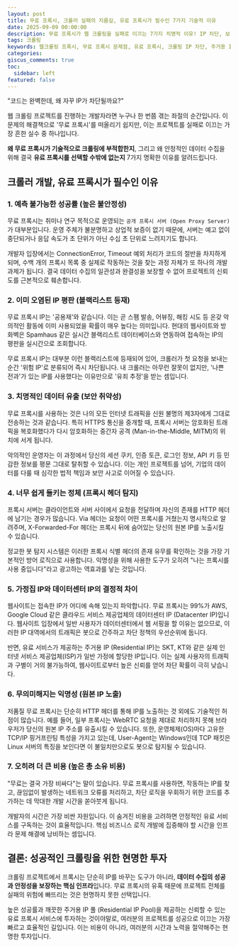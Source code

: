 ```yaml
---
layout: post
title: 무료 프록시, 크롤러 실패의 지름길, 유료 프록시가 필수인 7가지 기술적 이유
date: 2025-09-09 00:00:00
description: 무료 프록시가 웹 크롤링을 실패로 이끄는 7가지 치명적 이유! IP 차단, 보안 위험, 불안정성 등 기술적 문제점과 유료 프록시를 써야 하는 이유를 개발자 관점에서 상세히 분석합니다. 성공적인 크롤링 프로젝트를 위한 필수 가이드!
tags: 크롤링
keywords: 웹크롤링 프록시, 무료 프록시 문제점, 유료 프록시, 크롤링 IP 차단, 주거용 IP, 데이터센터 IP, 프록시 서버, 크롤링 보안
categories:
giscus_comments: true
toc:
  sidebar: left
featured: false
---
```


"코드는 완벽한데, 왜 자꾸 IP가 차단될까요?"

웹 크롤링 프로젝트를 진행하는 개발자라면 누구나 한 번쯤 겪는 좌절의 순간입니다. 이 문제의 해결책으로 '무료 프록시'를 떠올리기 쉽지만, 이는 프로젝트를 실패로 이끄는 가장 흔한 실수 중 하나입니다.

**왜 무료 프록시가 기술적으로 크롤링에 부적합한지**, 그리고 왜 안정적인 데이터 수집을 위해 결국 **유료 프록시를 선택할 수밖에 없는지** 7가지 명확한 이유를 알려드립니다.

## 크롤러 개발, 유료 프록시가 필수인 이유

### 1. 예측 불가능한 성공률 (높은 불안정성)

무료 프록시는 취미나 연구 목적으로 운영되는 `공개 프록시 서버 (Open Proxy Server)`가 대부분입니다. 운영 주체가 불분명하고 상업적 보증이 없기 때문에, 서버는 예고 없이 중단되거나 응답 속도가 초 단위가 아닌 수십 초 단위로 느려지기도 합니다.

개발자 입장에서는 ConnectionError, Timeout 예외 처리가 코드의 절반을 차지하게 되며, 수백 개의 프록시 목록 중 실제로 작동하는 것을 찾는 과정 자체가 또 하나의 개발 과제가 됩니다. 결국 데이터 수집의 일관성과 완결성을 보장할 수 없어 프로젝트의 신뢰도를 근본적으로 훼손합니다.

### 2. 이미 오염된 IP 평판 (블랙리스트 등재)

무료 프록시 IP는 '공용재'와 같습니다. 이는 곧 스팸 발송, 어뷰징, 해킹 시도 등 온갖 악의적인 활동에 이미 사용되었을 확률이 매우 높다는 의미입니다. 현대의 웹사이트와 방화벽은 Spamhaus 같은 실시간 블랙리스트 데이터베이스와 연동하여 접속하는 IP의 평판을 실시간으로 조회합니다.

무료 프록시 IP는 대부분 이런 블랙리스트에 등재되어 있어, 크롤러가 첫 요청을 보내는 순간 '위험 IP'로 분류되어 즉시 차단됩니다. 내 크롤러는 아무런 잘못이 없지만, '나쁜 전과'가 있는 IP를 사용했다는 이유만으로 '유죄 추정'을 받는 셈입니다.

### 3. 치명적인 데이터 유출 (보안 취약성)

무료 프록시를 사용하는 것은 나의 모든 인터넷 트래픽을 신원 불명의 제3자에게 그대로 전송하는 것과 같습니다. 특히 HTTPS 통신을 중개할 때, 프록시 서버는 암호화된 트래픽을 복호화했다가 다시 암호화하는 중간자 공격 (Man-in-the-Middle, MITM)의 위치에 서게 됩니다.

악의적인 운영자는 이 과정에서 당신의 세션 쿠키, 인증 토큰, 로그인 정보, API 키 등 민감한 정보를 평문 그대로 탈취할 수 있습니다. 이는 개인 프로젝트를 넘어, 기업의 데이터를 다룰 때 심각한 법적 책임과 보안 사고로 이어질 수 있습니다.

### 4. 너무 쉽게 들키는 정체 (프록시 헤더 탐지)

프록시 서버는 클라이언트와 서버 사이에서 요청을 전달하며 자신의 존재를 HTTP 헤더에 남기는 경우가 많습니다. Via 헤더는 요청이 어떤 프록시를 거쳤는지 명시적으로 알려주며, X-Forwarded-For 헤더는 프록시 뒤에 숨어있는 당신의 원본 IP를 노출시킬 수 있습니다.

정교한 봇 탐지 시스템은 이러한 프록시 식별 헤더의 존재 유무를 확인하는 것을 가장 기본적인 방어 로직으로 사용합니다. 익명성을 위해 사용한 도구가 오히려 "나는 프록시를 사용 중입니다"라고 광고하는 역효과를 낳는 것입니다.

### 5. 가정집 IP와 데이터센터 IP의 결정적 차이

웹사이트는 접속한 IP가 어디에 속해 있는지 파악합니다. 무료 프록시는 99%가 AWS, Google Cloud 같은 클라우드 서비스 제공업체의 데이터센터 IP (Datacenter IP)입니다. 웹사이트 입장에서 일반 사용자가 데이터센터에서 웹 서핑을 할 이유는 없으므로, 이러한 IP 대역에서의 트래픽은 봇으로 간주하고 차단 정책의 우선순위에 둡니다.

반면, 유료 서비스가 제공하는 주거용 IP (Residential IP)는 SKT, KT와 같은 실제 인터넷 서비스 제공업체(ISP)가 일반 가정에 할당한 IP입니다. 이는 실제 사용자의 트래픽과 구별이 거의 불가능하여, 웹사이트로부터 높은 신뢰를 얻어 차단 확률이 극히 낮습니다.

### 6. 무의미해지는 익명성 (원본 IP 노출)

저품질 무료 프록시는 단순히 HTTP 헤더를 통해 IP를 노출하는 것 외에도 기술적인 허점이 많습니다. 예를 들어, 일부 프록시는 WebRTC 요청을 제대로 처리하지 못해 브라우저가 당신의 원본 IP 주소를 유출시킬 수 있습니다. 또한, 운영체제(OS)마다 고유한 TCP/IP 핑거프린팅 특성을 가지고 있는데, User-Agent는 Windows인데 TCP 패킷은 Linux 서버의 특징을 보인다면 이 불일치만으로도 봇으로 탐지될 수 있습니다.

### 7. 오히려 더 큰 비용 (높은 총 소유 비용)

"무료는 결국 가장 비싸다"는 말이 있습니다. 무료 프록시를 사용하면, 작동하는 IP를 찾고, 끊임없이 발생하는 네트워크 오류를 처리하고, 차단 로직을 우회하기 위한 코드를 추가하는 데 막대한 개발 시간을 쏟아붓게 됩니다.

개발자의 시간은 가장 비싼 자원입니다. 이 숨겨진 비용을 고려하면 안정적인 유료 서비스를 구독하는 것이 효율적입니다. 핵심 비즈니스 로직 개발에 집중해야 할 시간을 인프라 문제 해결에 낭비하는 셈입니다.

## 결론: 성공적인 크롤링을 위한 현명한 투자

크롤링 프로젝트에서 프록시는 단순히 IP를 바꾸는 도구가 아니라, **데이터 수집의 성공과 안정성을 보장하는 핵심 인프라**입니다. 무료 프록시의 유혹 때문에 프로젝트 전체를 실패의 위험에 빠뜨리는 것은 현명하지 못한 선택입니다.

높은 성공률과 깨끗한 주거용 IP 풀 (Residential IP Pool)을 제공하는 신뢰할 수 있는 유료 프록시 서비스에 투자하는 것이야말로, 여러분의 프로젝트를 성공으로 이끄는 가장 빠르고 효율적인 길입니다. 이는 비용이 아니라, 여러분의 시간과 노력을 절약해주는 현명한 투자입니다.
